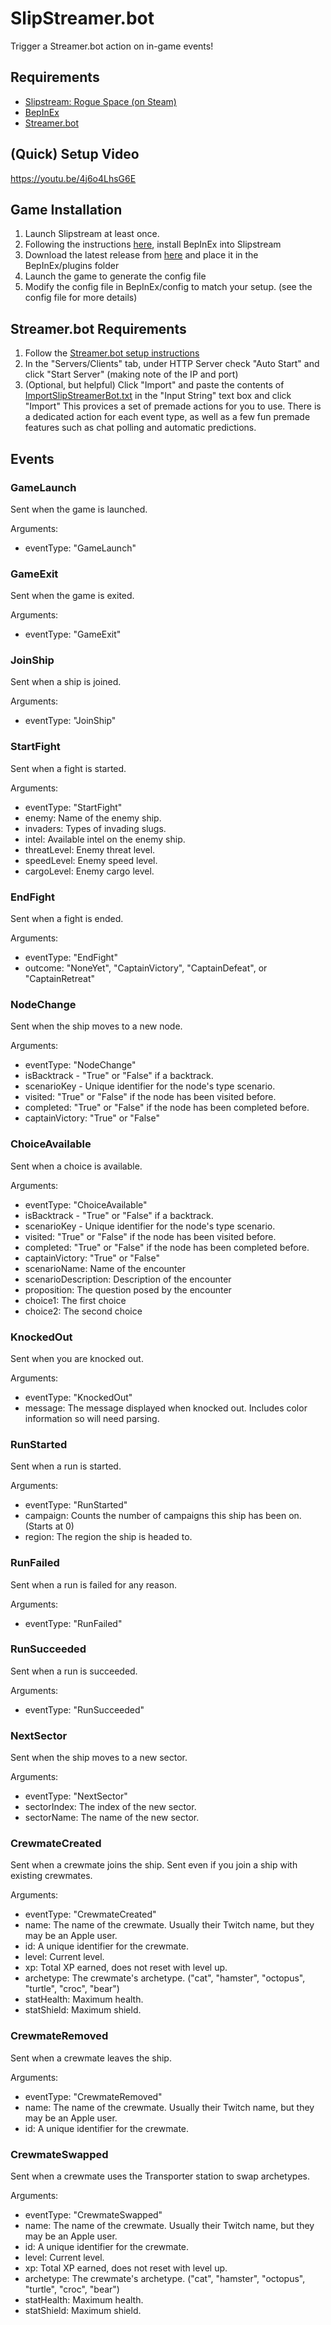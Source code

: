 # SlipStreamer.bot

Trigger a Streamer.bot action on in-game events!

## Requirements

- [Slipstream: Rogue Space (on Steam)](https://playslipstream.com)
- [BepInEx](https://docs.bepinex.dev/articles/user_guide/installation/index.html)
- [Streamer.bot](https://streamer.bot)

## (Quick) Setup Video

https://youtu.be/4j6o4LhsG6E

## Game Installation

1) Launch Slipstream at least once.
2) Following the instructions [here](https://docs.bepinex.dev/articles/user_guide/installation/index.html), install BepInEx into Slipstream
3) Download the latest release from [here](https://github.com/MoSadie/SlipStreamer.bot/releases/latest) and place it in the BepInEx/plugins folder
4) Launch the game to generate the config file
5) Modify the config file in BepInEx/config to match your setup. (see the config file for more details)

## Streamer.bot Requirements

1) Follow the [Streamer.bot setup instructions](https://docs.streamer.bot/get-started/installation)
2) In the "Servers/Clients" tab, under HTTP Server check "Auto Start" and click "Start Server" (making note of the IP and port)
3) (Optional, but helpful) Click "Import" and paste the contents of [ImportSlipStreamerBot.txt](ImportSlipStreamerBot.txt) in the "Input String" text box and click "Import" This provices a set of premade actions for you to use. There is a dedicated action for each event type, as well as a few fun premade features such as chat polling and automatic predictions.

## Events

### GameLaunch

Sent when the game is launched.

Arguments:

- eventType: "GameLaunch"


### GameExit

Sent when the game is exited.

Arguments:

- eventType: "GameExit"

### JoinShip

Sent when a ship is joined.

Arguments:

- eventType: "JoinShip"

### StartFight

Sent when a fight is started.

Arguments:

- eventType: "StartFight"
- enemy: Name of the enemy ship.
- invaders: Types of invading slugs.
- intel: Available intel on the enemy ship.
- threatLevel: Enemy threat level.
- speedLevel: Enemy speed level.
- cargoLevel: Enemy cargo level.

### EndFight

Sent when a fight is ended.

Arguments:

- eventType: "EndFight"
- outcome: "NoneYet", "CaptainVictory", "CaptainDefeat", or "CaptainRetreat"

### NodeChange

Sent when the ship moves to a new node.

Arguments:

- eventType: "NodeChange"
- isBacktrack - "True" or "False" if a backtrack.
- scenarioKey - Unique identifier for the node's type scenario.
- visited: "True" or "False" if the node has been visited before.
- completed: "True" or "False" if the node has been completed before.
- captainVictory: "True" or "False"

### ChoiceAvailable

Sent when a choice is available.

Arguments:

- eventType: "ChoiceAvailable"
- isBacktrack - "True" or "False" if a backtrack.
- scenarioKey - Unique identifier for the node's type scenario.
- visited: "True" or "False" if the node has been visited before.
- completed: "True" or "False" if the node has been completed before.
- captainVictory: "True" or "False"
- scenarioName: Name of the encounter
- scenarioDescription: Description of the encounter
- proposition: The question posed by the encounter
- choice1: The first choice
- choice2: The second choice

### KnockedOut

Sent when you are knocked out.

Arguments:

- eventType: "KnockedOut"
- message: The message displayed when knocked out. Includes color information so will need parsing.

### RunStarted

Sent when a run is started.

Arguments:

- eventType: "RunStarted"
- campaign: Counts the number of campaigns this ship has been on. (Starts at 0)
- region: The region the ship is headed to.

### RunFailed

Sent when a run is failed for any reason.

Arguments:

- eventType: "RunFailed"

### RunSucceeded

Sent when a run is succeeded.

Arguments:

- eventType: "RunSucceeded"

### NextSector

Sent when the ship moves to a new sector.

Arguments:

- eventType: "NextSector"
- sectorIndex: The index of the new sector.
- sectorName: The name of the new sector.

### CrewmateCreated

Sent when a crewmate joins the ship. Sent even if you join a ship with existing crewmates.

Arguments:

- eventType: "CrewmateCreated"
- name: The name of the crewmate. Usually their Twitch name, but they may be an Apple user.
- id: A unique identifier for the crewmate.
- level: Current level.
- xp: Total XP earned, does not reset with level up.
- archetype: The crewmate's archetype. ("cat", "hamster", "octopus", "turtle", "croc", "bear")
- statHealth: Maximum health.
- statShield: Maximum shield.

### CrewmateRemoved

Sent when a crewmate leaves the ship.

Arguments:

- eventType: "CrewmateRemoved"
- name: The name of the crewmate. Usually their Twitch name, but they may be an Apple user.
- id: A unique identifier for the crewmate.

### CrewmateSwapped

Sent when a crewmate uses the Transporter station to swap archetypes.

Arguments:

- eventType: "CrewmateSwapped"
- name: The name of the crewmate. Usually their Twitch name, but they may be an Apple user.
- id: A unique identifier for the crewmate.
- level: Current level.
- xp: Total XP earned, does not reset with level up.
- archetype: The crewmate's archetype. ("cat", "hamster", "octopus", "turtle", "croc", "bear")
- statHealth: Maximum health.
- statShield: Maximum shield.